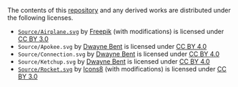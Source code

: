 The contents of this [repository](https://github.com/Apokee/Artwork) and any derived works are distributed under the
following licenses.

- [`Source/Airplane.svg`](http://www.flaticon.com/free-icon/airplane-filled-shape_59383) by
  [Freepik](http://www.freepik.com) (with modifications) is licensed under [CC BY 3.0][cc-by-3.0]
- `Source/Apokee.svg` by [Dwayne Bent][dbb] is licensed under [CC BY 4.0][cc-by-4.0]
- `Source/Connection.svg` by [Dwayne Bent][dbb] is licensed under [CC BY 4.0][cc-by-4.0]
- `Source/Ketchup.svg` by [Dwayne Bent][dbb] is licensed under [CC BY 4.0][cc-by-4.0]
- [`Source/Rocket.svg`](http://www.flaticon.com/free-icon/rocket_48254) by [Icons8](http://www.icons8.com) (with
  modifications) is licensed under [CC BY 3.0][cc-by-3.0]

[cc-by-3.0]: https://creativecommons.org/licenses/by/3.0/ "Creative Commons BY 3.0"
[cc-by-4.0]: https://creativecommons.org/licenses/by/4.0/ "Creative Commons BY 4.0"
[dbb]: https://www.bent.io/
